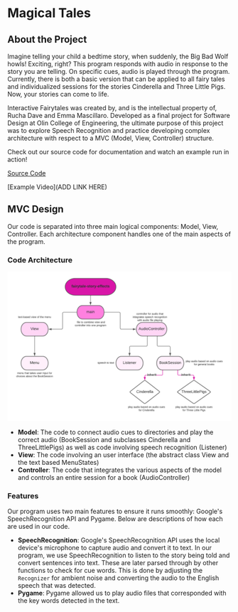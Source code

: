 # Magical Tales

## About the Project
Imagine telling your child a bedtime story, when suddenly, the Big Bad Wolf howls! Exciting, right? This program responds with audio in response to the story you are telling. On specific cues, audio is played through the program. Currently, there is both a basic version that can be applied to all fairy tales and individualized sessions for the stories Cinderella and Three Little Pigs. Now, your stories can come to life.

Interactive Fairytales was created by, and is the intellectual property of, Rucha Dave and Emma Mascillaro. Developed as a final project for Software
Design at Olin College of Engineering, the ultimate purpose of this project was to explore Speech Recognition and practice developing complex architecture with respect to a MVC (Model, View, Controller) structure.

Check out our source code for documentation and watch an example run in action!

[Source Code](https://github.com/olincollege/fairytale-sound-effects)

[Example Video](ADD LINK HERE)

## MVC Design

Our code is separated into three main logical components: Model, View, Controller. Each architecture component handles one of the main aspects of the program.

### Code Architecture

![Class Diagram](class_diagram.png)

- **Model**: 
  The code to connect audio cues to directories and play the correct audio (BookSession and subclasses Cinderella and ThreeLittlePigs) as well as code involving speech recognition (Listener)
- **View**:
  The code involving an user interface (the abstract class View and the text based MenuStates)
- **Controller**: 
  The code that integrates the various aspects of the model and controls an entire session for a book (AudioController)

### Features

Our program uses two main features to ensure it runs smoothly: Google's SpeechRecognition API and Pygame. Below are descriptions of how each are used in our code. 

- **SpeechRecognition**: Google's SpeechRecognition API uses the local device's microphone to capture audio and convert it to text. In our program, we use SpeechRecognition to listen to the story being told and convert sentences into text. These are later parsed through by other functions to check for cue words. This is done by adjusting the `Recognizer` for ambient noise and converting the audio to the English speech that was detected.
- **Pygame**: Pygame allowed us to play audio files that corresponded with the key words detected in the text. 
